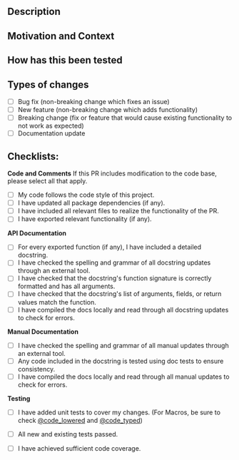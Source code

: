 <!--- Provide a general summary of your changes in the Title above -->
<!--- Please be sure to request review from @vp314, @dmaldona, and or @nathanielpritchard -->

## Description
<!--- Describe your changes in detail and include references -->
<!--- Please indicate any issues resolved -->

## Motivation and Context
<!--- Why is this change required? What problem does it solve? -->
<!--- If it fixes an open issue, please link to the issue here. -->

## How has this been tested
<!--- Please describe the manual steps a reviewer can take to verify your changes. -->
<!--- This is critical for ensuring the change works as expected. -->

## Types of changes
<!--- What types of changes does your code introduce? Put an `x` in all the boxes that apply: -->
- [ ] Bug fix (non-breaking change which fixes an issue)
- [ ] New feature (non-breaking change which adds functionality)
- [ ] Breaking change (fix or feature that would cause existing functionality to not work as expected)
- [ ] Documentation update

## Checklists:
<!--- Go over all the following points, and put an `x` in all the boxes that apply. -->

**Code and Comments**
If this PR includes modification to the code base, please select all that apply.
- [ ] My code follows the code style of this project.
- [ ] I have updated all package dependencies (if any).
- [ ] I have included all relevant files to realize the functionality of the PR. 
- [ ] I have exported relevant functionality (if any).

**API Documentation**
- [ ] For every exported function (if any), I have included a detailed docstring.
- [ ] I have checked the spelling and grammar of all docstring updates through an external tool.
- [ ] I have checked that the docstring's function signature is correctly formatted and has all arguments.
- [ ] I have checked that the docstring's list of arguments, fields, or return values match the function.
- [ ] I have compiled the docs locally and read through all docstring updates to check for errors. 

**Manual Documentation**
- [ ] I have checked the spelling and grammar of all manual updates through an external tool.
- [ ] Any code included in the docstring is tested using doc tests to ensure consistency.
- [ ] I have compiled the docs locally and read through all manual updates to check for errors. 

**Testing**
- [ ] I have added unit tests to cover my changes. (For Macros, be sure to check
  [@code_lowered](https://docs.julialang.org/en/v1/stdlib/InteractiveUtils/#InteractiveUtils.@code_lowered) and
  [@code_typed](https://docs.julialang.org/en/v1/stdlib/InteractiveUtils/#InteractiveUtils.@code_typed))
- [ ] All new and existing tests passed.
- [ ] I have achieved sufficient code coverage.


